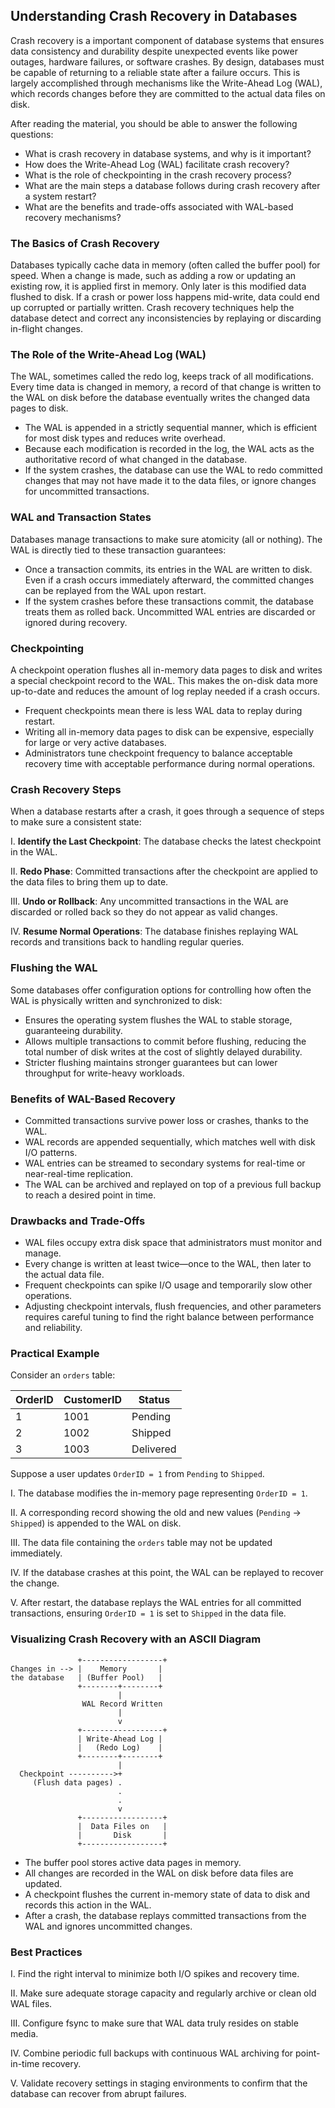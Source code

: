 ## Understanding Crash Recovery in Databases

Crash recovery is a important component of database systems that ensures data consistency and durability despite unexpected events like power outages, hardware failures, or software crashes. By design, databases must be capable of returning to a reliable state after a failure occurs. This is largely accomplished through mechanisms like the Write-Ahead Log (WAL), which records changes before they are committed to the actual data files on disk.

After reading the material, you should be able to answer the following questions:

- What is crash recovery in database systems, and why is it important?
- How does the Write-Ahead Log (WAL) facilitate crash recovery?
- What is the role of checkpointing in the crash recovery process?
- What are the main steps a database follows during crash recovery after a system restart?
- What are the benefits and trade-offs associated with WAL-based recovery mechanisms?

### The Basics of Crash Recovery

Databases typically cache data in memory (often called the buffer pool) for speed. When a change is made, such as adding a row or updating an existing row, it is applied first in memory. Only later is this modified data flushed to disk. If a crash or power loss happens mid-write, data could end up corrupted or partially written. Crash recovery techniques help the database detect and correct any inconsistencies by replaying or discarding in-flight changes.

### The Role of the Write-Ahead Log (WAL)

The WAL, sometimes called the redo log, keeps track of all modifications. Every time data is changed in memory, a record of that change is written to the WAL on disk before the database eventually writes the changed data pages to disk.  

- The WAL is appended in a strictly sequential manner, which is efficient for most disk types and reduces write overhead.
- Because each modification is recorded in the log, the WAL acts as the authoritative record of what changed in the database.
- If the system crashes, the database can use the WAL to redo committed changes that may not have made it to the data files, or ignore changes for uncommitted transactions.

### WAL and Transaction States

Databases manage transactions to make sure atomicity (all or nothing). The WAL is directly tied to these transaction guarantees:

- Once a transaction commits, its entries in the WAL are written to disk. Even if a crash occurs immediately afterward, the committed changes can be replayed from the WAL upon restart.
- If the system crashes before these transactions commit, the database treats them as rolled back. Uncommitted WAL entries are discarded or ignored during recovery.

### Checkpointing

A checkpoint operation flushes all in-memory data pages to disk and writes a special checkpoint record to the WAL. This makes the on-disk data more up-to-date and reduces the amount of log replay needed if a crash occurs.

- Frequent checkpoints mean there is less WAL data to replay during restart.
- Writing all in-memory data pages to disk can be expensive, especially for large or very active databases.
- Administrators tune checkpoint frequency to balance acceptable recovery time with acceptable performance during normal operations.

### Crash Recovery Steps

When a database restarts after a crash, it goes through a sequence of steps to make sure a consistent state:

I. **Identify the Last Checkpoint**: The database checks the latest checkpoint in the WAL.  

II. **Redo Phase**: Committed transactions after the checkpoint are applied to the data files to bring them up to date.  

III. **Undo or Rollback**: Any uncommitted transactions in the WAL are discarded or rolled back so they do not appear as valid changes.  

IV. **Resume Normal Operations**: The database finishes replaying WAL records and transitions back to handling regular queries.

### Flushing the WAL

Some databases offer configuration options for controlling how often the WAL is physically written and synchronized to disk:

- Ensures the operating system flushes the WAL to stable storage, guaranteeing durability.
- Allows multiple transactions to commit before flushing, reducing the total number of disk writes at the cost of slightly delayed durability.
- Stricter flushing maintains stronger guarantees but can lower throughput for write-heavy workloads.

### Benefits of WAL-Based Recovery

- Committed transactions survive power loss or crashes, thanks to the WAL.
- WAL records are appended sequentially, which matches well with disk I/O patterns.
- WAL entries can be streamed to secondary systems for real-time or near-real-time replication.
- The WAL can be archived and replayed on top of a previous full backup to reach a desired point in time.

### Drawbacks and Trade-Offs

- WAL files occupy extra disk space that administrators must monitor and manage.
- Every change is written at least twice—once to the WAL, then later to the actual data file.
- Frequent checkpoints can spike I/O usage and temporarily slow other operations.
- Adjusting checkpoint intervals, flush frequencies, and other parameters requires careful tuning to find the right balance between performance and reliability.

### Practical Example

Consider an `orders` table:

| OrderID | CustomerID | Status    |
|---------|-----------|-----------|
| 1       | 1001      | Pending   |
| 2       | 1002      | Shipped   |
| 3       | 1003      | Delivered |

Suppose a user updates `OrderID = 1` from `Pending` to `Shipped`.  

I. The database modifies the in-memory page representing `OrderID = 1`.  

II. A corresponding record showing the old and new values (`Pending` -> `Shipped`) is appended to the WAL on disk.  

III. The data file containing the `orders` table may not be updated immediately.  

IV. If the database crashes at this point, the WAL can be replayed to recover the change.  

V. After restart, the database replays the WAL entries for all committed transactions, ensuring `OrderID = 1` is set to `Shipped` in the data file.

### Visualizing Crash Recovery with an ASCII Diagram

```
               +------------------+
Changes in --> |    Memory       |
the database   | (Buffer Pool)   |
               +--------+--------+
                        |
                WAL Record Written
                        |
                        v
               +------------------+
               | Write-Ahead Log |
               |   (Redo Log)    |
               +--------+--------+
                        |
  Checkpoint ---------->+  
     (Flush data pages) .
                        .
                        .
                        v
               +------------------+
               |  Data Files on   |
               |       Disk       |
               +------------------+
```

- The buffer pool stores active data pages in memory.  
- All changes are recorded in the WAL on disk before data files are updated.  
- A checkpoint flushes the current in-memory state of data to disk and records this action in the WAL.  
- After a crash, the database replays committed transactions from the WAL and ignores uncommitted changes.

### Best Practices

I. Find the right interval to minimize both I/O spikes and recovery time.  

II. Make sure adequate storage capacity and regularly archive or clean old WAL files.  

III. Configure fsync to make sure that WAL data truly resides on stable media.  

IV. Combine periodic full backups with continuous WAL archiving for point-in-time recovery.  

V. Validate recovery settings in staging environments to confirm that the database can recover from abrupt failures.
